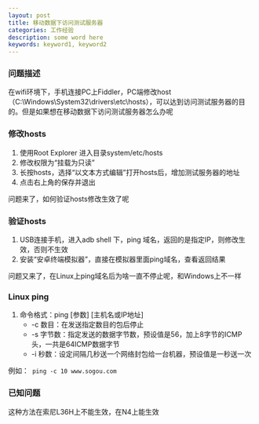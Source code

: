 ```yaml
---
layout: post
title: 移动数据下访问测试服务器
categories: 工作经验
description: some word here
keywords: keyword1, keyword2
---
```


### 问题描述

在wifi环境下，手机连接PC上Fiddler，PC端修改host（C:\Windows\System32\drivers\etc\hosts），可以达到访问测试服务器的目的。但是如果想在移动数据下访问测试服务器怎么办呢

### 修改hosts

1. 使用Root Explorer 进入目录system/etc/hosts
2. 修改权限为“挂载为只读”
3. 长按hosts，选择“以文本方式编辑”打开hosts后，增加测试服务器的地址
4. 点击右上角的保存并退出

问题来了，如何验证hosts修改生效了呢

### 验证hosts

1. USB连接手机，进入adb shell 下，ping 域名，返回的是指定IP，则修改生效，否则不生效
2. 安装“安卓终端模拟器”，直接在模拟器里面ping域名，查看返回结果

问题又来了，在Linux上ping域名后为啥一直不停止呢，和Windows上不一样

### Linux ping

1. 命令格式：ping [参数] [主机名或IP地址]
    - -c 数目：在发送指定数目的包后停止
    - -s 字节数：指定发送的数据字节数，预设值是56，加上8字节的ICMP头，一共是64ICMP数据字节
    - -i 秒数：设定间隔几秒送一个网络封包给一台机器，预设值是一秒送一次

例如：``` ping -c 10 www.sogou.com```

### 已知问题
这种方法在索尼L36H上不能生效，在N4上能生效


